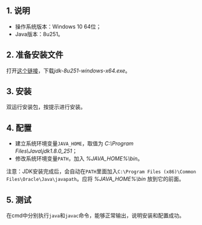 ## 1. 说明

- 操作系统版本：Windows 10 64位；
- Java版本：8u251。

## 2. 准备安装文件

打开[这个链接](https://www.oracle.com/java/technologies/javase/javase-jdk8-downloads.html)，下载*jdk-8u251-windows-x64.exe*。

## 3. 安装

双运行安装包，按提示进行安装。

## 4. 配置

- 建立系统环境变量`JAVA_HOME`，取值为 *C:\Program Files\Java\jdk1.8.0_251*；
- 修改系统环境变量`PATH`，加入 *%JAVA_HOME%\bin*。

注意：JDK安装完成后，会自动在`PATH`里面加入`C:\Program Files (x86)\Common Files\Oracle\Java\javapath`。应将 *%JAVA_HOME%\bin* 放到它的前面。

## 5. 测试

在cmd中分别执行`java`和`javac`命令，能够正常输出，说明安装和配置成功。
